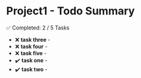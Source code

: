 # Project1 - Todo Summary

✅ Completed: 2 / 5 Tasks

- ❌ **task three** - 
- ❌ **task four** - 
- ❌ **task five** - 
- ✔️ **task one** - 
- ✔️ **task two** - 
